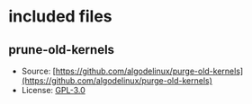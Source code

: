# included files

## prune-old-kernels

* Source: [https://github.com/algodelinux/purge-old-kernels](https://github.com/algodelinux/purge-old-kernels)
* License: [GPL-3.0](https://github.com/algodelinux/purge-old-kernels/blob/master/purge-old-kernels#L11)

